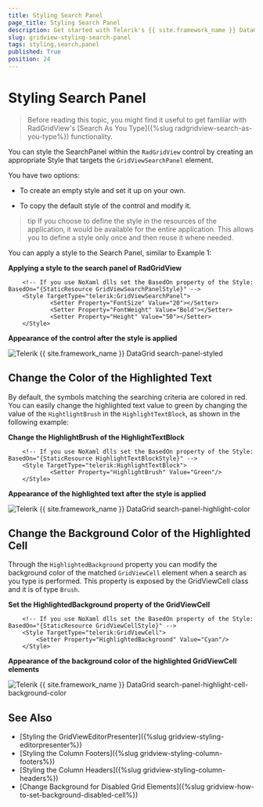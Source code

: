 ```yaml
---
title: Styling Search Panel
page_title: Styling Search Panel
description: Get started with Telerik's {{ site.framework_name }} DataGrid and learn how to create an appropriate style targeting the SearchPanel element.
slug: gridview-styling-search-panel
tags: styling,search,panel
published: True
position: 24
---
```


# Styling Search Panel

>Before reading this topic, you might find it useful to get familiar with RadGridView's [Search As You Type]({%slug radgridview-search-as-you-type%}) functionality.

You can style the SearchPanel within the `RadGridView` control by creating an appropriate Style that targets the `GridViewSearchPanel` element.
 
You have two options:

* To create an empty style and set it up on your own.

* To copy the default style of the control and modify it.

>tip If you choose to define the style in the resources of the application, it would be available for the entire application. This allows you to define a style only once and then reuse it where needed.

You can apply a style to the Search Panel, similar to Example 1:

__Applying a style to the search panel of RadGridView__
```XAML
    <!-- If you use NoXaml dlls set the BasedOn property of the Style: BasedOn="{StaticResource GridViewSearchPanelStyle}" -->
	<Style TargetType="telerik:GridViewSearchPanel">
            <Setter Property="FontSize" Value="20"></Setter>
            <Setter Property="FontWeight" Value="Bold"></Setter>
            <Setter Property="Height" Value="50"></Setter>
	</Style>
```

__Appearance of the control after the style is applied__

![Telerik {{ site.framework_name }} DataGrid search-panel-styled](images/search-panel-styled.PNG)

## Change the Color of the Highlighted Text 

By default, the symbols matching the searching criteria are colored in red. You can easily change the highlighted text value to green by changing the value of the `HightlightBrush` in the `HighlightTextBlock`, as shown in the following example:

__Change the HighlightBrush of the HighlightTextBlock__
```XAML
    <!-- If you use NoXaml dlls set the BasedOn property of the Style: BasedOn="{StaticResource HighlightTextBlockStyle}" -->
	<Style TargetType="telerik:HighlightTextBlock">
			<Setter Property="HighlightBrush" Value="Green"/>		
	</Style> 
```

__Appearance of the highlighted text after the style is applied__

![Telerik {{ site.framework_name }} DataGrid search-panel-highlight-color](images/search-panel-highlight-color.png)

## Change the Background Color of the Highlighted Cell

Through the `HighlightedBackground` property you can modify the background color of the matched `GridViewCell` element when a search as you type is performed. This property is exposed by the GridViewCell class and it is of type `Brush`.

__Set the HighlightedBackground property of the GridViewCell__
```XAML
    <!-- If you use NoXaml dlls set the BasedOn property of the Style: BasedOn="{StaticResource GridViewCellStyle}" -->
	<Style TargetType="telerik:GridViewCell">
	    <Setter Property="HighlightedBackground" Value="Cyan"/>
	</Style>
```

__Appearance of the background color of the highlighted GridViewCell elements__

![Telerik {{ site.framework_name }} DataGrid search-panel-highlight-cell-background-color](images/search-panel-highlight-cell-background-color.png)

## See Also
 * [Styling the GridViewEditorPresenter]({%slug gridview-styling-editorpresenter%})
 * [Styling the Column Footers]({%slug gridview-styling-column-footers%})
 * [Styling the Column Headers]({%slug gridview-styling-column-headers%})
 * [Change Background for Disabled Grid Elements]({%slug gridview-how-to-set-background-disabled-cell%})
